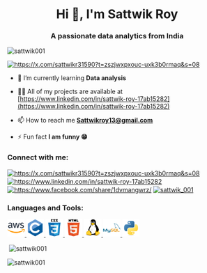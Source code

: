 <h1 align="center">Hi 👋, I'm Sattwik Roy</h1>
<h3 align="center">A passionate data analytics from India</h3>

<p align="left"> <img src="https://komarev.com/ghpvc/?username=sattwik001&label=Profile%20views&color=0e75b6&style=flat" alt="sattwik001" /> </p>

<p align="left"> <a href="https://twitter.com/https://x.com/sattwikr31590?t=zszjwxpxouc-uxk3b0rmaq&s=08" target="blank"><img src="https://img.shields.io/twitter/follow/https://x.com/sattwikr31590?t=zszjwxpxouc-uxk3b0rmaq&s=08?logo=twitter&style=for-the-badge" alt="https://x.com/sattwikr31590?t=zszjwxpxouc-uxk3b0rmaq&s=08" /></a> </p>

- 🌱 I’m currently learning **Data analysis**

- 👨‍💻 All of my projects are available at [https://www.linkedin.com/in/sattwik-roy-17ab15282](https://www.linkedin.com/in/sattwik-roy-17ab15282)

- 📫 How to reach me **Sattwikroy13@gmail.com**

- ⚡ Fun fact **I am funny 😁**

<h3 align="left">Connect with me:</h3>
<p align="left">
<a href="https://twitter.com/https://x.com/sattwikr31590?t=zszjwxpxouc-uxk3b0rmaq&s=08" target="blank"><img align="center" src="https://raw.githubusercontent.com/rahuldkjain/github-profile-readme-generator/master/src/images/icons/Social/twitter.svg" alt="https://x.com/sattwikr31590?t=zszjwxpxouc-uxk3b0rmaq&s=08" height="30" width="40" /></a>
<a href="https://linkedin.com/in/https://www.linkedin.com/in/sattwik-roy-17ab15282" target="blank"><img align="center" src="https://raw.githubusercontent.com/rahuldkjain/github-profile-readme-generator/master/src/images/icons/Social/linked-in-alt.svg" alt="https://www.linkedin.com/in/sattwik-roy-17ab15282" height="30" width="40" /></a>
<a href="https://fb.com/https://www.facebook.com/share/1dvmangwrz/" target="blank"><img align="center" src="https://raw.githubusercontent.com/rahuldkjain/github-profile-readme-generator/master/src/images/icons/Social/facebook.svg" alt="https://www.facebook.com/share/1dvmangwrz/" height="30" width="40" /></a>
<a href="https://instagram.com/sattwik_001" target="blank"><img align="center" src="https://raw.githubusercontent.com/rahuldkjain/github-profile-readme-generator/master/src/images/icons/Social/instagram.svg" alt="sattwik_001" height="30" width="40" /></a>
</p>

<h3 align="left">Languages and Tools:</h3>
<p align="left"> <a href="https://aws.amazon.com" target="_blank" rel="noreferrer"> <img src="https://raw.githubusercontent.com/devicons/devicon/master/icons/amazonwebservices/amazonwebservices-original-wordmark.svg" alt="aws" width="40" height="40"/> </a> <a href="https://www.cprogramming.com/" target="_blank" rel="noreferrer"> <img src="https://raw.githubusercontent.com/devicons/devicon/master/icons/c/c-original.svg" alt="c" width="40" height="40"/> </a> <a href="https://www.w3schools.com/css/" target="_blank" rel="noreferrer"> <img src="https://raw.githubusercontent.com/devicons/devicon/master/icons/css3/css3-original-wordmark.svg" alt="css3" width="40" height="40"/> </a> <a href="https://www.w3.org/html/" target="_blank" rel="noreferrer"> <img src="https://raw.githubusercontent.com/devicons/devicon/master/icons/html5/html5-original-wordmark.svg" alt="html5" width="40" height="40"/> </a> <a href="https://www.linux.org/" target="_blank" rel="noreferrer"> <img src="https://raw.githubusercontent.com/devicons/devicon/master/icons/linux/linux-original.svg" alt="linux" width="40" height="40"/> </a> <a href="https://www.mysql.com/" target="_blank" rel="noreferrer"> <img src="https://raw.githubusercontent.com/devicons/devicon/master/icons/mysql/mysql-original-wordmark.svg" alt="mysql" width="40" height="40"/> </a> <a href="https://www.python.org" target="_blank" rel="noreferrer"> <img src="https://raw.githubusercontent.com/devicons/devicon/master/icons/python/python-original.svg" alt="python" width="40" height="40"/> </a> </p>

<p>&nbsp;<img align="center" src="https://github-readme-stats.vercel.app/api?username=sattwik001&show_icons=true&locale=en" alt="sattwik001" /></p>

<p><img align="center" src="https://github-readme-streak-stats.herokuapp.com/?user=sattwik001&" alt="sattwik001" /></p>

